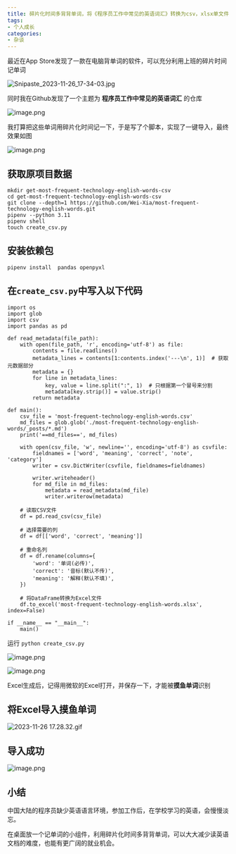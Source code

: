 ```yaml
---
title: 碎片化时间多背背单词，将《程序员工作中常见的英语词汇》转换为csv，xlsx单文件，并导入摸鱼单词
tags:
- 个人成长
categories:
- 杂谈
---
```


最近在App Store发现了一款在电脑背单词的软件，可以充分利用上班的碎片时间记单词

![Snipaste_2023-11-26_17-34-03.jpg](https://cdn.fangyuanxiaozhan.com/assets/1700992117422cFDDBD3m.png)

同时我在Github发现了一个主题为 **程序员工作中常见的英语词汇** 的仓库

![image.png](https://cdn.fangyuanxiaozhan.com/assets/1700992117427MKHc8Ws8.png)

我打算把这些单词用碎片化时间记一下，于是写了个脚本，实现了一键导入，最终效果如图

![image.png](https://cdn.fangyuanxiaozhan.com/assets/1700992117345fA30WDSC.png)


## 获取原项目数据

```
mkdir get-most-frequent-technology-english-words-csv
cd get-most-frequent-technology-english-words-csv
git clone --depth=1 https://github.com/Wei-Xia/most-frequent-technology-english-words.git
pipenv --python 3.11
pipenv shell
touch create_csv.py
```
## 安装依赖包

```
pipenv install  pandas openpyxl
```

##   在`create_csv.py`中写入以下代码

```
import os
import glob
import csv
import pandas as pd

def read_metadata(file_path):
    with open(file_path, 'r', encoding='utf-8') as file:
        contents = file.readlines()
        metadata_lines = contents[1:contents.index('---\n', 1)]  # 获取元数据部分
        metadata = {}
        for line in metadata_lines:
            key, value = line.split(":", 1)  # 只根据第一个冒号来分割
            metadata[key.strip()] = value.strip()
        return metadata

def main():
    csv_file = 'most-frequent-technology-english-words.csv'
    md_files = glob.glob('./most-frequent-technology-english-words/_posts/*.md')
    print('==md_files==', md_files)

    with open(csv_file, 'w', newline='', encoding='utf-8') as csvfile:
        fieldnames = ['word', 'meaning', 'correct', 'note', 'category']
        writer = csv.DictWriter(csvfile, fieldnames=fieldnames)

        writer.writeheader()
        for md_file in md_files:
            metadata = read_metadata(md_file)
            writer.writerow(metadata)

    # 读取CSV文件
    df = pd.read_csv(csv_file)

    # 选择需要的列
    df = df[['word', 'correct', 'meaning']]

    # 重命名列
    df = df.rename(columns={
        'word': '单词(必传)',
        'correct': '音标(默认不传)',
        'meaning': '解释(默认不填)',
    })

    # 将DataFrame转换为Excel文件
    df.to_excel('most-frequent-technology-english-words.xlsx', index=False)

if __name__ == "__main__":
    main()

```

运行 `python create_csv.py`

![image.png](https://cdn.fangyuanxiaozhan.com/assets/1700992117442rMKdJKjs.png)

![image.png](https://cdn.fangyuanxiaozhan.com/assets/1700992117433NDbxa2Cf.png)

Excel生成后，记得用微软的Excel打开，并保存一下，才能被**摸鱼单词**识别

## 将Excel导入摸鱼单词

![2023-11-26 17.28.32.gif](https://cdn.fangyuanxiaozhan.com/assets/1700992118414ZW1Ztw2c.gif)


## 导入成功


![image.png](https://cdn.fangyuanxiaozhan.com/assets/1700992118418zJCpDTZ7.png)


## 小结

中国大陆的程序员缺少英语语言环境，参加工作后，在学校学习的英语，会慢慢淡忘。

在桌面放一个记单词的小组件，利用碎片化时间多背背单词，可以大大减少读英语文档的难度，也能有更广阔的就业机会。
